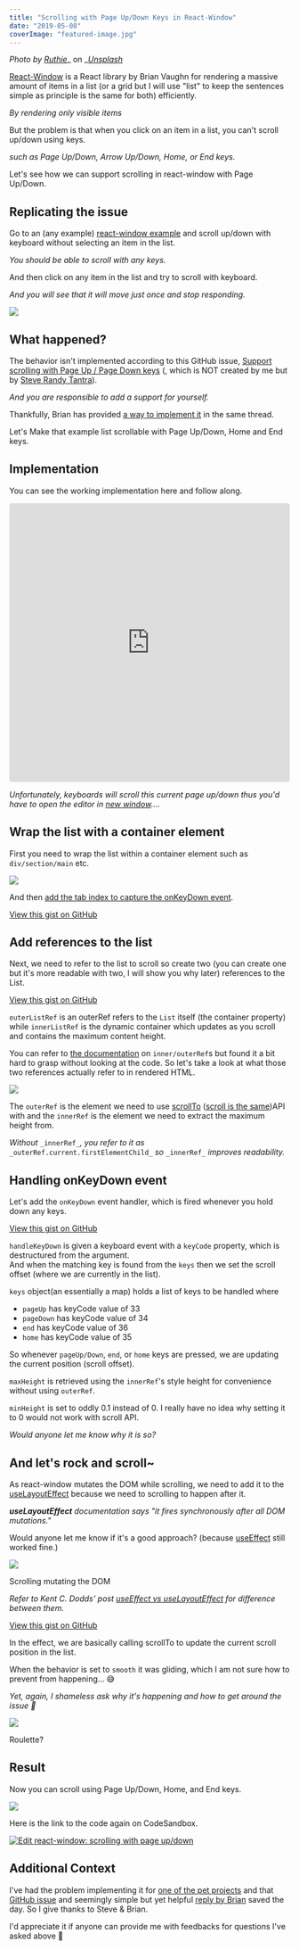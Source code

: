 ```yaml
---
title: "Scrolling with Page Up/Down Keys in React-Window"
date: "2019-05-08"
coverImage: "featured-image.jpg"
---
```


_Photo by_ [_Ruthie_](https://unsplash.com/photos/a6mfMjCFkII?utm_source=unsplash&utm_medium=referral&utm_content=creditCopyText)_ on _[_Unsplash_](https://unsplash.com/search/photos/paper-roll?utm_source=unsplash&utm_medium=referral&utm_content=creditCopyText)

[React-Window](https://react-window.now.sh/) is a React library by Brian Vaughn for rendering a massive amount of items in a list (or a grid but I will use "list" to keep the sentences simple as principle is the same for both) efficiently.

_By rendering only visible items_

But the problem is that when you click on an item in a list, you can't scroll up/down using keys.

_such as Page Up/Down, Arrow Up/Down, Home, or End keys._

Let's see how we can support scrolling in react-window with Page Up/Down.

## Replicating the issue

Go to an (any example) [react-window example](https://react-window.now.sh/#/examples/list/scrolling-indicators) and scroll up/down with keyboard without selecting an item in the list.

_You should be able to scroll with any keys._

And then click on any item in the list and try to scroll with keyboard.

_And you will see that it will move just once and stop responding._

![](https://www.slightedgecoder.com/wp-content/uploads/2019/05/2019-05-07_21-23-43.gif)

## What happened?

The behavior isn't implemented according to this GitHub issue, [Support scrolling with Page Up / Page Down keys](https://github.com/bvaughn/react-window/issues/46) (, which is NOT created by me but by [Steve Randy Tantra](https://github.com/steverandy)).

_And you are responsible to add a support for yourself._

Thankfully, Brian has provided [a way to implement it](https://github.com/bvaughn/react-window/issues/46#issuecomment-416073707) in the same thread.

Let's Make that example list scrollable with Page Up/Down, Home and End keys.

## Implementation

You can see the working implementation here and follow along.

<iframe src="https://codesandbox.io/embed/5zrw4xz04x?autoresize=1&amp;codemirror=1&amp;fontsize=14" title="react-window: scrolling with page up/down" style="width:100%; height:500px; border:0; border-radius: 4px; overflow:hidden;" sandbox="allow-modals allow-forms allow-popups allow-scripts allow-same-origin"></iframe>

_Unfortunately, keyboards will scroll this current page up/down thus you'd have to open the editor in_ [_new window_](https://codesandbox.io/s/5zrw4xz04x)_...._

## Wrap the list with a container element

First you need to wrap the list within a container element such as `div/section/main` etc.

![](https://www.slightedgecoder.com/wp-content/uploads/2019/05/chrome_2019-05-07_21-54-17.png)

And then [add the tab index to capture the onKeyDown event](https://stackoverflow.com/a/44434971/4035).

<script src="https://gist.github.com/dance2die/6a7e17fd60f77e2ba47ba4bb7fa599a5.js"></script>

<a href="https://gist.github.com/dance2die/6a7e17fd60f77e2ba47ba4bb7fa599a5">View this gist on GitHub</a>

## Add references to the list

Next, we need to refer to the list to scroll so create two (you can create one but it's more readable with two, I will show you why later) references to the List.

<script src="https://gist.github.com/dance2die/831038fd5f895b0685fcce7fd8bf3bd0.js"></script>

<a href="https://gist.github.com/dance2die/831038fd5f895b0685fcce7fd8bf3bd0">View this gist on GitHub</a>

`outerListRef` is an outerRef refers to the `List` itself (the container property) while `innerListRef` is the dynamic container which updates as you scroll and contains the maximum content height.

You can refer to [the documentation](https://react-window.now.sh/#/api/FixedSizeList) on `inner/outerRef`s but found it a bit hard to grasp without looking at the code. So let's take a look at what those two references actually refer to in rendered HTML.

![](https://www.slightedgecoder.com/wp-content/uploads/2019/05/explorer_2019-05-07_22-04-16-4.png)

The `outerRef` is the element we need to use [scrollTo](https://developer.mozilla.org/en-US/docs/Web/API/Window/scrollTo) ([scroll is the same](https://developer.mozilla.org/en-US/docs/Web/API/Window/scrollTo#Notes))API with and the `innerRef` is the element we need to extract the maximum height from.

_Without_ `_innerRef_`_, you refer to it as_ `_outerRef.current.firstElementChild_` _so_ `_innerRef_` _improves readability._

## Handling onKeyDown event

Let's add the `onKeyDown` event handler, which is fired whenever you hold down any keys.

<script src="https://gist.github.com/dance2die/a1306474efb3c85e0b4f129084442b2d.js"></script>

<a href="https://gist.github.com/dance2die/a1306474efb3c85e0b4f129084442b2d">View this gist on GitHub</a>

`handleKeyDown` is given a keyboard event with a `keyCode` property, which is destructured from the argument.  
And when the matching key is found from the `keys` then we set the scroll offset (where we are currently in the list).

`keys` object(an essentially a map) holds a list of keys to be handled where

- `pageUp` has keyCode value of 33
- `pageDown` has keyCode value of 34
- `end` has keyCode value of 36
- `home` has keyCode value of 35

So whenever `pageUp/Down`, `end`, or `home` keys are pressed, we are updating the current position (scroll offset).

`maxHeight` is retrieved using the `innerRef`'s style height for convenience without using `outerRef`.

`minHeight` is set to oddly 0.1 instead of 0. I really have no idea why setting it to 0 would not work with scroll API.

_Would anyone let me know why it is so?_

## And let's rock and scroll~

As react-window mutates the DOM while scrolling, we need to add it to the [useLayoutEffect](https://reactjs.org/docs/hooks-reference.html#uselayouteffect) because we need to scrolling to happen after it.

_**useLayoutEffect** documentation says "it fires synchronously after all DOM mutations."_  
  
Would anyone let me know if it's a good approach? (because [useEffect](https://reactjs.org/docs/hooks-reference.html#useeffect) still worked fine.)

![](https://www.slightedgecoder.com/wp-content/uploads/2019/05/2019-05-07_22-33-23.gif)

Scrolling mutating the DOM

_Refer to Kent C. Dodds' post_ [_useEffect vs useLayoutEffect_](https://kentcdodds.com/blog/useeffect-vs-uselayouteffect) _for difference between them._

<script src="https://gist.github.com/dance2die/f4ec9b5c449e63deccdf42973d27942d.js"></script>

<a href="https://gist.github.com/dance2die/f4ec9b5c449e63deccdf42973d27942d">View this gist on GitHub</a>

In the effect, we are basically calling scrollTo to update the current scroll position in the list.

When the behavior is set to `smooth` it was gliding, which I am not sure how to prevent from happening... 😅

_Yet, again, I shameless ask why it's happening and how to get around the issue 🙏_

![](https://www.slightedgecoder.com/wp-content/uploads/2019/05/2019-05-07_22-40-13.gif)

Roulette?

## Result

Now you can scroll using Page Up/Down, Home, and End keys.

![](https://www.slightedgecoder.com/wp-content/uploads/2019/05/2019-05-07_22-43-18.gif)

Here is the link to the code again on CodeSandbox.

 [![Edit react-window: scrolling with page up/down](https://codesandbox.io/static/img/play-codesandbox.svg)](https://codesandbox.io/s/5zrw4xz04x?fontsize=14) 

## Additional Context

I've had the problem implementing it for [one of the pet projects](https://github.com/dance2die/undraw/blob/master/src/components/Images/Images.js) and that [GitHub issue](https://github.com/dance2die/undraw/blob/master/src/components/Images/Images.js) and seemingly simple but yet helpful [reply by Brian](https://github.com/bvaughn/react-window/issues/46#issuecomment-416073707) saved the day. So I give thanks to Steve & Brian.

I'd appreciate it if anyone can provide me with feedbacks for questions I've asked above 🙂
